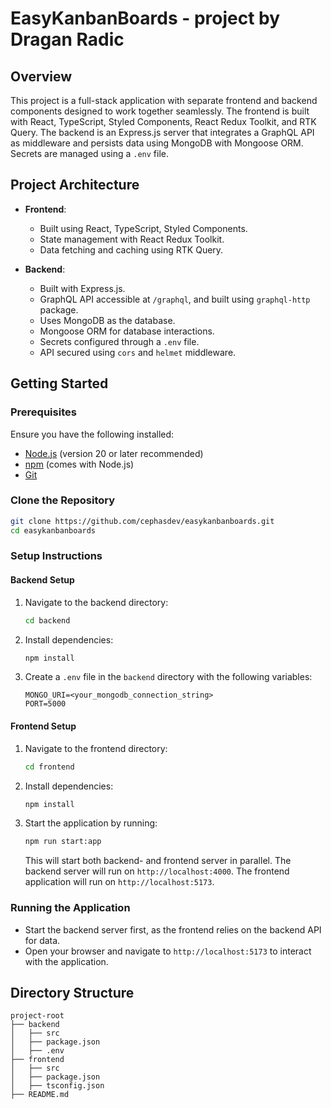 # EasyKanbanBoards - project by Dragan Radic

## Overview

This project is a full-stack application with separate frontend and backend components designed to work together seamlessly. The frontend is built with React, TypeScript, Styled Components, React Redux Toolkit, and RTK Query. The backend is an Express.js server that integrates a GraphQL API as middleware and persists data using MongoDB with Mongoose ORM. Secrets are managed using a `.env` file.

## Project Architecture

- **Frontend**:

  - Built using React, TypeScript, Styled Components.
  - State management with React Redux Toolkit.
  - Data fetching and caching using RTK Query.

- **Backend**:
  - Built with Express.js.
  - GraphQL API accessible at `/graphql`, and built using `graphql-http` package.
  - Uses MongoDB as the database.
  - Mongoose ORM for database interactions.
  - Secrets configured through a `.env` file.
  - API secured using `cors` and `helmet` middleware.

## Getting Started

### Prerequisites

Ensure you have the following installed:

- [Node.js](https://nodejs.org/) (version 20 or later recommended)
- [npm](https://www.npmjs.com/) (comes with Node.js)
- [Git](https://git-scm.com/)

### Clone the Repository

```bash
git clone https://github.com/cephasdev/easykanbanboards.git
cd easykanbanboards
```

### Setup Instructions

#### Backend Setup

1. Navigate to the backend directory:
   ```bash
   cd backend
   ```
2. Install dependencies:
   ```bash
   npm install
   ```
3. Create a `.env` file in the `backend` directory with the following variables:
   ```env
   MONGO_URI=<your_mongodb_connection_string>
   PORT=5000
   ```

#### Frontend Setup

1. Navigate to the frontend directory:
   ```bash
   cd frontend
   ```
2. Install dependencies:
   ```bash
   npm install
   ```
3. Start the application by running:
   ```bash
   npm run start:app
   ```
   This will start both backend- and frontend server in parallel.
   The backend server will run on `http://localhost:4000`.
   The frontend application will run on `http://localhost:5173`.

### Running the Application

- Start the backend server first, as the frontend relies on the backend API for data.
- Open your browser and navigate to `http://localhost:5173` to interact with the application.

## Directory Structure

```
project-root
├── backend
│   ├── src
│   ├── package.json
│   ├── .env
├── frontend
│   ├── src
│   ├── package.json
│   ├── tsconfig.json
├── README.md
```
